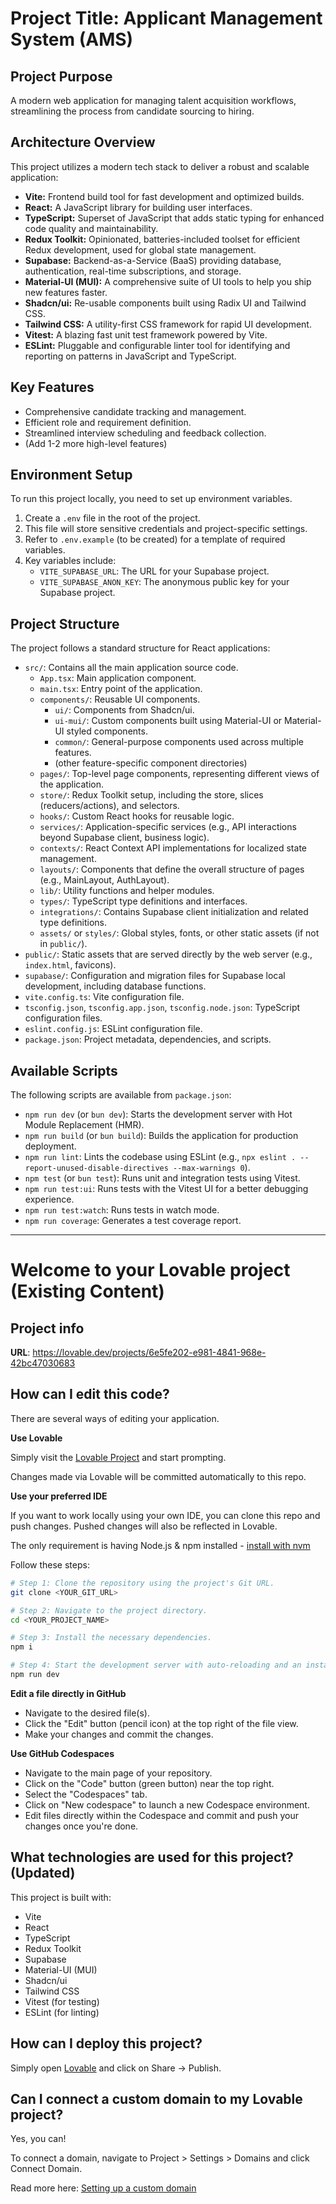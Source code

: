 # Project Title: Applicant Management System (AMS)

## Project Purpose
A modern web application for managing talent acquisition workflows, streamlining the process from candidate sourcing to hiring.

## Architecture Overview
This project utilizes a modern tech stack to deliver a robust and scalable application:

*   **Vite:** Frontend build tool for fast development and optimized builds.
*   **React:** A JavaScript library for building user interfaces.
*   **TypeScript:** Superset of JavaScript that adds static typing for enhanced code quality and maintainability.
*   **Redux Toolkit:** Opinionated, batteries-included toolset for efficient Redux development, used for global state management.
*   **Supabase:** Backend-as-a-Service (BaaS) providing database, authentication, real-time subscriptions, and storage.
*   **Material-UI (MUI):** A comprehensive suite of UI tools to help you ship new features faster.
*   **Shadcn/ui:** Re-usable components built using Radix UI and Tailwind CSS.
*   **Tailwind CSS:** A utility-first CSS framework for rapid UI development.
*   **Vitest:** A blazing fast unit test framework powered by Vite.
*   **ESLint:** Pluggable and configurable linter tool for identifying and reporting on patterns in JavaScript and TypeScript.

## Key Features
*   Comprehensive candidate tracking and management.
*   Efficient role and requirement definition.
*   Streamlined interview scheduling and feedback collection.
*   (Add 1-2 more high-level features)

## Environment Setup
To run this project locally, you need to set up environment variables.

1.  Create a `.env` file in the root of the project.
2.  This file will store sensitive credentials and project-specific settings.
3.  Refer to `.env.example` (to be created) for a template of required variables.
4.  Key variables include:
    *   `VITE_SUPABASE_URL`: The URL for your Supabase project.
    *   `VITE_SUPABASE_ANON_KEY`: The anonymous public key for your Supabase project.

## Project Structure
The project follows a standard structure for React applications:

*   `src/`: Contains all the main application source code.
    *   `App.tsx`: Main application component.
    *   `main.tsx`: Entry point of the application.
    *   `components/`: Reusable UI components.
        *   `ui/`: Components from Shadcn/ui.
        *   `ui-mui/`: Custom components built using Material-UI or Material-UI styled components.
        *   `common/`: General-purpose components used across multiple features.
        *   (other feature-specific component directories)
    *   `pages/`: Top-level page components, representing different views of the application.
    *   `store/`: Redux Toolkit setup, including the store, slices (reducers/actions), and selectors.
    *   `hooks/`: Custom React hooks for reusable logic.
    *   `services/`: Application-specific services (e.g., API interactions beyond Supabase client, business logic).
    *   `contexts/`: React Context API implementations for localized state management.
    *   `layouts/`: Components that define the overall structure of pages (e.g., MainLayout, AuthLayout).
    *   `lib/`: Utility functions and helper modules.
    *   `types/`: TypeScript type definitions and interfaces.
    *   `integrations/`: Contains Supabase client initialization and related type definitions.
    *   `assets/` or `styles/`: Global styles, fonts, or other static assets (if not in `public/`).
*   `public/`: Static assets that are served directly by the web server (e.g., `index.html`, favicons).
*   `supabase/`: Configuration and migration files for Supabase local development, including database functions.
*   `vite.config.ts`: Vite configuration file.
*   `tsconfig.json`, `tsconfig.app.json`, `tsconfig.node.json`: TypeScript configuration files.
*   `eslint.config.js`: ESLint configuration file.
*   `package.json`: Project metadata, dependencies, and scripts.

## Available Scripts
The following scripts are available from `package.json`:

*   `npm run dev` (or `bun dev`): Starts the development server with Hot Module Replacement (HMR).
*   `npm run build` (or `bun build`): Builds the application for production deployment.
*   `npm run lint`: Lints the codebase using ESLint (e.g., `npx eslint . --report-unused-disable-directives --max-warnings 0`).
*   `npm test` (or `bun test`): Runs unit and integration tests using Vitest.
*   `npm run test:ui`: Runs tests with the Vitest UI for a better debugging experience.
*   `npm run test:watch`: Runs tests in watch mode.
*   `npm run coverage`: Generates a test coverage report.

---

# Welcome to your Lovable project (Existing Content)

## Project info

**URL**: https://lovable.dev/projects/6e5fe202-e981-4841-968e-42bc47030683

## How can I edit this code?

There are several ways of editing your application.

**Use Lovable**

Simply visit the [Lovable Project](https://lovable.dev/projects/6e5fe202-e981-4841-968e-42bc47030683) and start prompting.

Changes made via Lovable will be committed automatically to this repo.

**Use your preferred IDE**

If you want to work locally using your own IDE, you can clone this repo and push changes. Pushed changes will also be reflected in Lovable.

The only requirement is having Node.js & npm installed - [install with nvm](https://github.com/nvm-sh/nvm#installing-and-updating)

Follow these steps:

```sh
# Step 1: Clone the repository using the project's Git URL.
git clone <YOUR_GIT_URL>

# Step 2: Navigate to the project directory.
cd <YOUR_PROJECT_NAME>

# Step 3: Install the necessary dependencies.
npm i

# Step 4: Start the development server with auto-reloading and an instant preview.
npm run dev
```

**Edit a file directly in GitHub**

- Navigate to the desired file(s).
- Click the "Edit" button (pencil icon) at the top right of the file view.
- Make your changes and commit the changes.

**Use GitHub Codespaces**

- Navigate to the main page of your repository.
- Click on the "Code" button (green button) near the top right.
- Select the "Codespaces" tab.
- Click on "New codespace" to launch a new Codespace environment.
- Edit files directly within the Codespace and commit and push your changes once you're done.

## What technologies are used for this project? (Updated)

This project is built with:

- Vite
- React
- TypeScript
- Redux Toolkit
- Supabase
- Material-UI (MUI)
- Shadcn/ui
- Tailwind CSS
- Vitest (for testing)
- ESLint (for linting)


## How can I deploy this project?

Simply open [Lovable](https://lovable.dev/projects/6e5fe202-e981-4841-968e-42bc47030683) and click on Share -> Publish.

## Can I connect a custom domain to my Lovable project?

Yes, you can!

To connect a domain, navigate to Project > Settings > Domains and click Connect Domain.

Read more here: [Setting up a custom domain](https://docs.lovable.dev/tips-tricks/custom-domain#step-by-step-guide)
